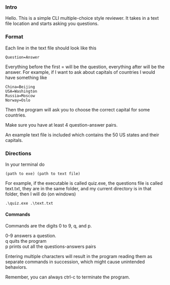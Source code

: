 ### Intro

Hello. This is a simple CLI multiple-choice style reviewer. It takes in a text file location and starts asking you questions.

### Format

Each line in the text file should look like this

```Question=Answer```

Everything before the first = will be the question, everything after will be the answer. For example, if I want to ask about capitals of countries I would have something like
```
China=Beijing
USA=Washington
Russia=Moscow
Norway=Oslo
```

Then the program will ask you to choose the correct capital for some countries.

Make sure you have at least 4 question-answer pairs.

An example text file is included which contains the 50 US states and their capitals.

### Directions

In your terminal do

```(path to exe) (path to text file)```

For example, if the executable is called quiz.exe, the questions file is called text.txt, they are in the same folder, and my current directory is in that folder, then I will do (on windows)

```.\quiz.exe .\text.txt```

#### Commands

Commands are the digits 0 to 9, q, and p. 

0-9 answers a question.  
  q quits the program  
  p prints out all the questions-answers pairs

Entering multiple characters will result in the program reading them as separate commands in succession, which might cause unintended behaviors.

Remember, you can always ctrl-c to terminate the program.
